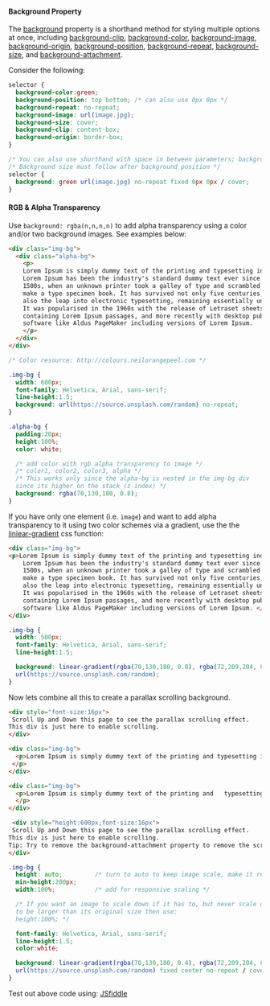 #### Background Property

The [background](https://developer.mozilla.org/en-US/docs/Web/CSS/background) property is a shorthand method for styling multiple options at once, including [background-clip](https://developer.mozilla.org/en-US/docs/Web/CSS/background-clip), [background-color](https://developer.mozilla.org/en-US/docs/Web/CSS/background-color), [background-image](https://developer.mozilla.org/en-US/docs/Web/CSS/background-color), [background-origin](https://developer.mozilla.org/en-US/docs/Web/CSS/background-origin), [background-position](https://developer.mozilla.org/en-US/docs/Web/CSS/background-position), [background-repeat](https://developer.mozilla.org/en-US/docs/Web/CSS/background-repeat), [background-size](https://developer.mozilla.org/en-US/docs/Web/CSS/background-size), and [background-attachment](https://developer.mozilla.org/en-US/docs/Web/CSS/background-attachment).

Consider the following:

```css
selector {
  background-color:green;
  background-position: top bottom; /* can also use 0px 0px */
  background-repeat: no-repeat;
  background-image: url(image.jpg);
  background-size: cover;
  background-clip: content-box;
  background-origin: border-box;
}

/* You can also use shorthand with space in between parameters; background size requires a `/` only */
/* Background size must follow after background position */
selector {
  background: green url(image.jpg) no-repeat fixed 0px 0px / cover;
}
```

#### RGB & Alpha Transparency

Use `background: rgba(n,n,n,n)` to add alpha transparency using a color and/or two background images. See examples below:

```html
<div class="img-bg">
  <div class="alpha-bg">
    <p>
    Lorem Ipsum is simply dummy text of the printing and typesetting industry.
    Lorem Ipsum has been the industry's standard dummy text ever since the
    1500s, when an unknown printer took a galley of type and scrambled it to
    make a type specimen book. It has survived not only five centuries, but
    also the leap into electronic typesetting, remaining essentially unchanged.
    It was popularised in the 1960s with the release of Letraset sheets
    containing Lorem Ipsum passages, and more recently with desktop publishing
    software like Aldus PageMaker including versions of Lorem Ipsum.  
    </p>
  </div>
</div>
```

```css
/* Color resource: http://colours.neilorangepeel.com */

.img-bg {
  width: 600px;
  font-family: Helvetica, Arial, sans-serif;
  line-height:1.5;
  background: url(https://source.unsplash.com/random) no-repeat;
}

.alpha-bg {
  padding:20px;
  height:100%;
  color: white;

  /* add color with rgb alpha transparency to image */
  /* color1, color2, color3, alpha */
  /* This works only since the alpha-bg is nested in the img-bg div
  since its higher on the stack (z-index) */
  background: rgba(70,130,180, 0.8);
}
```
If you have only one element (i.e. `image`) and want to add alpha transparency to it using two color schemes via a gradient, use the the [liniear-gradient](https://developer.mozilla.org/en-US/docs/Web/CSS/linear-gradient) css function:

```html
<div class="img-bg">
<p>Lorem Ipsum is simply dummy text of the printing and typesetting industry.
    Lorem Ipsum has been the industry's standard dummy text ever since the
    1500s, when an unknown printer took a galley of type and scrambled it to
    make a type specimen book. It has survived not only five centuries, but
    also the leap into electronic typesetting, remaining essentially unchanged.
    It was popularised in the 1960s with the release of Letraset sheets
    containing Lorem Ipsum passages, and more recently with desktop publishing
    software like Aldus PageMaker including versions of Lorem Ipsum. </p>
</div>
```
```css
.img-bg {
  width: 500px;
  font-family: Helvetica, Arial, sans-serif;
  line-height:1.5;

  background: linear-gradient(rgba(70,130,180, 0.8), rgba(72,209,204, 0.2)),
  url(https://source.unsplash.com/random);    
}
```

Now lets combine all this to create a parallax scrolling background.

```html
<div style="font-size:16px">
 Scroll Up and Down this page to see the parallax scrolling effect.
This div is just here to enable scrolling.
</div>

<div class="img-bg">
  <p>Lorem Ipsum is simply dummy text of the printing and typesetting industry.
 </p>
</div>

<div class="img-bg">
  <p>Lorem Ipsum is simply dummy text of the printing and   typesetting industry.
  </p>
</div>

 <div style="height:600px;font-size:16px">
 Scroll Up and Down this page to see the parallax scrolling effect.
This div is just here to enable scrolling.
Tip: Try to remove the background-attachment property to remove the scrolling effect.
</div>
```

```css
.img-bg {
  height: auto;         /* turn to auto to keep image scale, make it responsive */
  min-height:200px;
  width:100%;           /* add for responsive scaling */

  /* If you want an image to scale down if it has to, but never scale up
  to be larger than its original size then use:
  height:100%; */

  font-family: Helvetica, Arial, sans-serif;
  line-height:1.5;
  color:white;

  background: linear-gradient(rgba(70,130,180, 0.4), rgba(72,209,204, 0.2)),
  url(https://source.unsplash.com/random) fixed center no-repeat / cover;
}
```
Test out above code using: [JSfiddle](https://jsfiddle.net/)
